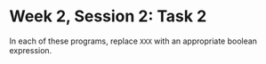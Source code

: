 # Week 2, Session 2: Task 2

In each of these programs, replace `XXX` with an appropriate boolean
expression.

